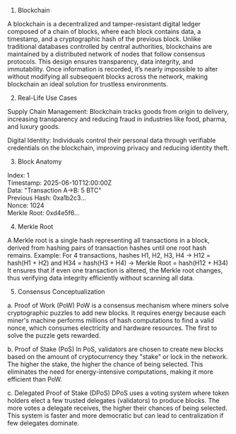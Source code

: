 1. Blockchain

A blockchain is a decentralized and tamper-resistant digital ledger composed of a chain of blocks, where each block contains data, a timestamp, and a cryptographic hash of the previous block. Unlike traditional databases controlled by central authorities, blockchains are maintained by a distributed network of nodes that follow consensus protocols. This design ensures transparency, data integrity, and immutability. Once information is recorded, it’s nearly impossible to alter without modifying all subsequent blocks across the network, making blockchain an ideal solution for trustless environments.

2. Real-Life Use Cases

Supply Chain Management: Blockchain tracks goods from origin to delivery, increasing transparency and reducing fraud in industries like food, pharma, and luxury goods.

Digital Identity: Individuals control their personal data through verifiable credentials on the blockchain, improving privacy and reducing identity theft.

3. Block Anatomy


 Index: 1                         
 Timestamp: 2025-06-10T12:00:00Z  
 Data: "Transaction A->B: 5 BTC"  
 Previous Hash: 0xa1b2c3...       
 Nonce: 1024                      
 Merkle Root: 0xd4e5f6...         


4. Merkle Root

A Merkle root is a single hash representing all transactions in a block, derived from hashing pairs of transaction hashes until one root hash remains.
Example:
For 4 transactions, hashes H1, H2, H3, H4 →
H12 = hash(H1 + H2) and H34 = hash(H3 + H4) →
Merkle Root = hash(H12 + H34)
It ensures that if even one transaction is altered, the Merkle root changes, thus verifying data integrity efficiently without scanning all data.

5. Consensus Conceptualization

a. Proof of Work (PoW)
PoW is a consensus mechanism where miners solve cryptographic puzzles to add new blocks. It requires energy because each miner's machine performs millions of hash computations to find a valid nonce, which consumes electricity and hardware resources. The first to solve the puzzle gets rewarded.

b. Proof of Stake (PoS)
In PoS, validators are chosen to create new blocks based on the amount of cryptocurrency they "stake" or lock in the network. The higher the stake, the higher the chance of being selected. This eliminates the need for energy-intensive computations, making it more efficient than PoW.

c. Delegated Proof of Stake (DPoS)
DPoS uses a voting system where token holders elect a few trusted delegates (validators) to produce blocks. The more votes a delegate receives, the higher their chances of being selected. This system is faster and more democratic but can lead to centralization if few delegates dominate.


